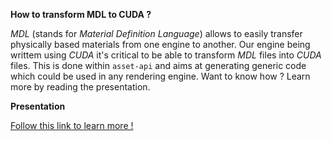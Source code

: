 
**How to transform MDL to CUDA ?**

*MDL* (stands for _Material Definition Language_) allows to easily transfer physically based materials from one engine to another. Our engine being writtem using _CUDA_ it's critical to be able to transform _MDL_ files into _CUDA_ files. This is done within `asset-api` and aims at generating generic code which could be used in any rendering engine.
Want to know how ? Learn more by reading the presentation.

**Presentation**

[Follow this link to learn more !](https://docs.google.com/presentation/d/1pYPJWpcVI21-RUL0dA0qyXkgu_LgbIcB2JbR3iVTD5c/edit?usp=sharing)
